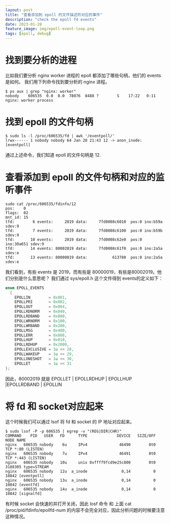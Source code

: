 ```yaml
---
layout: post
title: "查看添加到 epoll 的文件描述符对应的事件"
description: "check the epoll fd events"
date: 2023-01-28
feature_image: img/epoll-event-loop.png
tags: [epoll, debug]
---
```


# 找到要分析的进程

比如我们要分析 nginx worker 进程的 epoll 都添加了哪些句柄，他们的 events 是如何。
我们用下列命令找到要分析的 nginx 进程。

```shell
$ ps aux | grep "nginx: worker"
nobody    606535  0.0  0.0  78076  8488 ?        S    17:22   0:11 nginx: worker process
```

# 找到 epoll 的文件句柄

```shell
$ sudo ls -l /proc/606535/fd | awk '/eventpoll/'
lrwx------ 1 nobody nobody 64 Jan 28 21:43 12 -> anon_inode:[eventpoll]
```

通过上述命令，我们知道 epoll 的文件句柄是 12.

# 查看添加到 epoll 的文件句柄和对应的监听事件

```shell
sudo cat /proc/606535/fdinfo/12          
pos:	0
flags:	02
mnt_id:	15
tfd:        6 events:     2019 data:     7fd0008c6010  pos:0 ino:b59a sdev:9
tfd:        7 events:     2019 data:     7fd0008c6100  pos:0 ino:b59b sdev:9
tfd:       10 events:     2019 data:     7fd0008c62e0  pos:0 ino:30a651 sdev:9
tfd:       14 events: 80002019 data:     7fd0008c61f0  pos:0 ino:2a5a sdev:e
tfd:       13 events: 80000019 data:           613780  pos:0 ino:2a5a sdev:e
```

我们看到，有些 events 是 2019，而有些是 80000019，有些是80002019。他们分别是什么意思呢？
我们通过 sys/epoll.h 这个文件得到 events的定义如下：

```c
enum EPOLL_EVENTS
  {
    EPOLLIN        = 0x001,
    EPOLLPRI       = 0x002,
    EPOLLOUT       = 0x004,
    EPOLLRDNORM    = 0x040,
    EPOLLRDBAND    = 0x080,
    EPOLLWRNORM    = 0x100,
    EPOLLWRBAND    = 0x200,
    EPOLLMSG       = 0x400,
    EPOLLERR       = 0x008,
    EPOLLHUP       = 0x010,
    EPOLLRDHUP     = 0x2000,
    EPOLLEXCLUSIVE = 1u << 28,
    EPOLLWAKEUP    = 1u << 29,
    EPOLLONESHOT   = 1u << 30,
    EPOLLET        = 1u << 31
};
```

因此，80002019 就是 EPOLLET | EPOLLRDHUP | EPOLLHUP |EPOLLRDBAND | EPOLLIN

# 将 fd 和 socket对应起来

这个时候我们可以通过 lsof 将 fd 和 socket 的 IP 地址对应起来。

```shell
$ sudo lsof -P -p 606535 | egrep -v "(REG|DIR|CHR)" 
COMMAND    PID   USER   FD      TYPE             DEVICE   SIZE/OFF      NODE NAME
nginx   606535 nobody    6u     IPv4              46490        0t0       TCP *:80 (LISTEN)
nginx   606535 nobody    7u     IPv4              46491        0t0       TCP *:443 (LISTEN)
nginx   606535 nobody   10u     unix 0xffff9fcd9e25c800        0t0   3188305 type=STREAM
nginx   606535 nobody   12u  a_inode               0,14          0     10842 [eventpoll]
nginx   606535 nobody   13u  a_inode               0,14          0     10842 [eventfd]
nginx   606535 nobody   14u  a_inode               0,14          0     10842 [signalfd]
```

有时候 socket 会快速的并打开关闭，因此 losf 命令 和 上面 cat /proc/pid/fdinfo/epollfd-num 的内容不会完全对应，因此分析问题的时候要注意这种情况。
